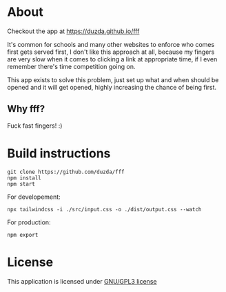 # About

Checkout the app at https://duzda.github.io/fff

It's common for schools and many other websites to enforce who comes first gets served first, I don't like this approach at all, because my fingers are very slow when it comes to clicking a link at appropriate time, if I even remember there's time competition going on.

This app exists to solve this problem, just set up what and when should be opened and it will get opened, highly increasing the chance of being first.

## Why fff?
Fuck fast fingers! :)

# Build instructions

`git clone https://github.com/duzda/fff`  
`npm install`  
`npm start`

For developement:

`npx tailwindcss -i ./src/input.css -o ./dist/output.css --watch`  

For production:

`npm export`  

# License
This application is licensed under [GNU/GPL3 license](LICENSE)